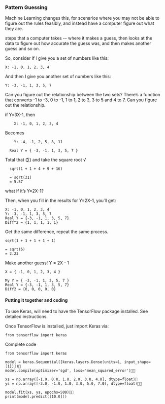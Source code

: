 ### Pattern Guessing
Machine Learning changes this, for scenarios where you may not be able to figure out the rules feasibly, and instead have a computer figure out what they are.

steps that a computer takes -- where it makes a guess, then looks at the data to figure out how accurate the guess was, and then makes another guess and so on.

So, consider if I give you a set of numbers like this:
```
X: -1, 0, 1, 2, 3, 4
```
And then I give you another set of numbers like this:
```
Y: -3, -1, 1, 3, 5, 7
```
Can you figure out the relationship between the two sets? There’s a function that converts -1 to -3, 0 to -1, 1 to 1, 2 to 3, 3 to 5 and 4 to 7. Can you figure out the relationship.

if Y=3X-1, then
```
	X: -1, 0, 1, 2, 3, 4
```
Becomes
```
	Y: -4, -1, 2, 5, 8, 11

  Real Y = { -3, -1, 1, 3, 5, 7 }
```
Total that (∑) and take the square root √
```
  sqrt(1 + 1 + 4 + 9 + 16)

  = sqrt(31)
  = 5.57
```

what if it’s Y=2X-1?

Then, when you fill in the results for Y=2X-1, you’ll get:
```
X: -1, 0, 1, 2, 3, 4
Y: -3, -1, 1, 3, 5, 7
Real Y = {-3, -1, 1, 3, 5, 7}
Diff^2 = {1, 1, 1, 1, 1}
```
Get the same difference, repeat the same process.
```
sqrt(1 + 1 + 1 + 1 + 1)

= sqrt(5)
= 2.23
```
Make another guess! Y = 2X - 1
```
X = { -1, 0, 1, 2, 3, 4 }

My Y = { -3, -1, 1, 3, 5, 7 }
Real Y = {-3, -1, 1, 3, 5, 7}
Diff2 = {0, 0, 0, 0, 0}
```
#### Putting it together and coding

To use Keras, will need to have the TensorFlow package installed. See detailed instructions.

Once TensorFlow is installed, just import Keras via:
```
from tensorflow import keras
```

Complete code

```
from tensorflow import keras

model = keras.Sequential([keras.layers.Dense(units=1, input_shape=[1])])
model.compile(optimizer='sgd', loss='mean_squared_error')

xs = np.array([-1.0, 0.0, 1.0, 2.0, 3.0, 4.0], dtype=float)
ys = np.array([-3.0, -1.0, 1.0, 3.0, 5.0, 7.0], dtype=float)

model.fit(xs, ys, epochs=500)
print(model.predict([10.0]))

```

